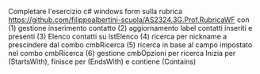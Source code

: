 Completare l'esercizio c# windows form sulla rubrica https://github.com/filippoalbertini-scuola/AS2324.3G.Prof.RubricaWF con 
(1) gestione inserimento contatto 
(2) aggiornamento label contatti inseriti e presenti 
(3) Elenco contatti su lstElenco 
(4) ricerca per nickname a prescindere dal combo cmbRicerca 
(5) ricerca in base al campo impostato nel combo cmbRicerca 
(6) gestione cmbOpzioni per ricerca Inizia per (StartsWith), finisce per (EndsWith) e contiene (Contains)
